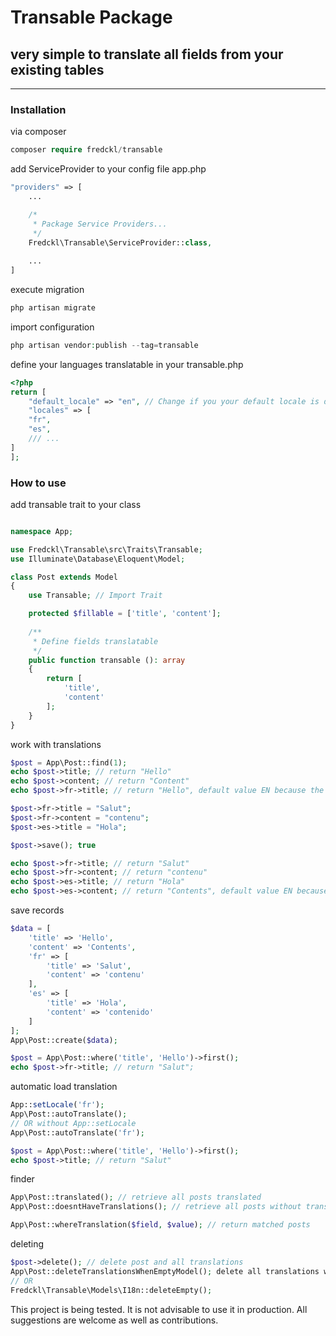 # Transable Package
##  very simple to translate all fields from your existing tables
____
### Installation
via composer
```php
composer require fredckl/transable
```

add ServiceProvider to your config file app.php

```php
"providers" => [
    ...

    /*
     * Package Service Providers...
     */
    Fredckl\Transable\ServiceProvider::class,
    
    ...
]
``` 

execute migration
```php
php artisan migrate
```

import configuration
```php
php artisan vendor:publish --tag=transable
```

define your languages translatable in your transable.php
```php
<?php
return [
    "default_locale" => "en", // Change if you your default locale is different
    "locales" => [
    "fr",
    "es",
    /// ...
]
];
```


### How to use

add transable trait to your class
```php

namespace App;

use Fredckl\Transable\src\Traits\Transable;
use Illuminate\Database\Eloquent\Model;

class Post extends Model
{
    use Transable; // Import Trait

    protected $fillable = ['title', 'content'];
    
    /**
     * Define fields translatable
     */
    public function transable (): array
    {
        return [
            'title', 
            'content'
        ];
    }
}
```

work with translations
```php
$post = App\Post::find(1);
echo $post->title; // return "Hello"
echo $post->content; // return "Content"
echo $post->fr->title; // return "Hello", default value EN because the value not exists

$post->fr->title = "Salut";
$post->fr->content = "contenu";
$post->es->title = "Hola";

$post->save(); true

echo $post->fr->title; // return "Salut"
echo $post->fr->content; // return "contenu"
echo $post->es->title; // return "Hola"  
echo $post->es->content; // return "Contents", default value EN because the value not exists
```

save records
```php
$data = [
    'title' => 'Hello',
    'content' => 'Contents',
    'fr' => [
        'title' => 'Salut',
        'content' => 'contenu'
    ],
    'es' => [
        'title' => 'Hola',
        'content' => 'contenido'
    ]
];
App\Post::create($data);

$post = App\Post::where('title', 'Hello')->first();
echo $post->fr->title; // return "Salut";
```

automatic load translation
```php
App::setLocale('fr');
App\Post::autoTranslate();
// OR without App::setLocale
App\Post::autoTranslate('fr');

$post = App\Post::where('title', 'Hello')->first();
echo $post->title; // return "Salut"
```

finder
```php
App\Post::translated(); // retrieve all posts translated
App\Post::doesntHaveTranslations(); // retrieve all posts without translations

App\Post::whereTranslation($field, $value); // return matched posts
```

deleting
```php
$post->delete(); // delete post and all translations
App\Post::deleteTranslationsWhenEmptyModel(); delete all translations without model
// OR 
Fredckl\Transable\Models\I18n::deleteEmpty(); 
```

This project is being tested. It is not advisable to use it in production.
All suggestions are welcome as well as contributions.

